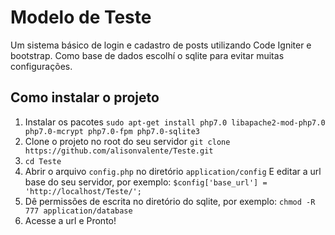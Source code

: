 Modelo de Teste
===============

Um sistema básico de login e cadastro de posts utilizando Code Igniter e bootstrap. Como base de dados escolhí o sqlite para evitar muitas configurações.

Como instalar o projeto
-----------------------

1. Instalar os pacotes `sudo apt-get install php7.0 libapache2-mod-php7.0 php7.0-mcrypt php7.0-fpm php7.0-sqlite3`
2. Clone o projeto no root do seu servidor 
	`git clone https://github.com/alisonvalente/Teste.git`
3. `cd Teste`
4. Abrir o arquivo `config.php` no diretório `application/config`
E editar a url base do seu servidor, por exemplo:
	`$config['base_url'] = 'http://localhost/Teste/';`
5. Dê permissões de escrita no diretório do sqlite, por exemplo:
	`chmod -R 777 application/database`
6. Acesse a url e Pronto!